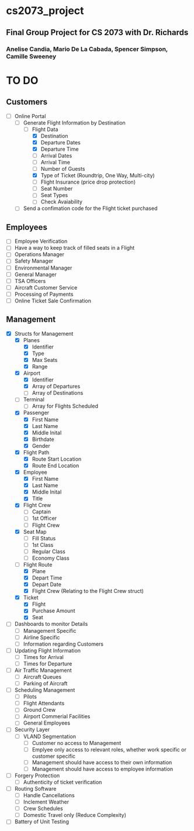 # cs2073_project
## Final Group Project for CS 2073 with Dr. Richards
### Anelise Candia, Mario De La Cabada, Spencer Simpson, Camille Sweeney



# TO DO

## Customers
- [ ] Online Portal
    - [ ] Generate Flight Information by Destination
        - [ ] Flight Data
            - [x] Destination
            - [x] Departure Dates
            - [x] Departure Time
            - [ ] Arrival Dates
            - [ ] Arrival Time
            - [ ] Number of Guests
            - [x] Type of Ticket (Roundtrip, One Way, Multi-city)
            - [ ] Flight Insurance (price drop protection)
            - [ ] Seat Number
            - [ ] Seat Types
            - [ ] Check Avaiability
    - [ ] Send a confimation code for the Flight ticket purchased

## Employees
- [ ] Employee Verification
- [ ] Have a way to keep track of filled seats in a Flight
- [ ] Operations Manager
- [ ] Safety Manager
- [ ] Environmental Manager
- [ ] General Manager
- [ ] TSA Officers
- [ ] Aircraft Customer Service
- [ ] Processing of Payments
- [ ] Online Ticket Sale Confirmation

## Management
- [x] Structs for Management
    - [x] Planes
        - [x] Identifier
        - [x] Type
        - [x] Max Seats
        - [x] Range
    - [x] Airport
        - [x] Identifier
        - [x] Array of Departures 
        - [ ] Array of Destinations
    - [ ] Terminal
        - [ ] Array for Flights Scheduled
    - [x] Passenger 
        - [x] First Name
        - [x] Last Name 
        - [x] Middle Inital
        - [x] Birthdate 
        - [x] Gender
    - [x] Flight Path
        - [x] Route Start Location
        - [x] Route End Location
    - [x] Employee
        - [x] First Name
        - [x] Last Name
        - [x] Middle Inital
        - [x] Title
    - [x] Flight Crew
        - [ ] Captain
        - [ ] 1st Officer
        - [ ] Flight Crew
    - [x] Seat Map
        - [ ] Fill Status
        - [ ] 1st Class
        - [ ] Regular Class
        - [ ] Economy Class
    - [ ] Flight Route
        - [x] Plane
        - [x] Depart Time
        - [x] Depart Date
        - [x] Flight Crew (Relating to the Flight Crew struct)
    - [x] Ticket
        - [x] Flight
        - [x] Purchase Amount
        - [x] Seat
- [ ] Dashboards to monitor Details
    - [ ] Management Specific
    - [ ] Airline Specific
    - [ ] Information regarding Customers
- [ ] Updating Flight Information 
    - [ ] Times for Arrival
    - [ ] Times for Departure
- [ ] Air Traffic Management
    - [ ] Aircraft Queues
    - [ ] Parking of Aircraft
- [ ] Scheduling Management
    - [ ] Pilots
    - [ ] Flight Attendants
    - [ ] Ground Crew 
    - [ ] Airport Commerial Facilities
    - [ ] General Employees
- [ ] Security Layer
    - [ ] VLAND Segmentation
        - [ ] Customer no access to Management
        - [ ] Emplyee only access to relevant roles, whether work specific or customer specific
        - [ ] Management should have access to their own information
        - [ ] Management should have access to employee information
- [ ] Forgery Protection 
    - [ ] Authenticity of ticket verification
- [ ] Routing Software
    - [ ] Handle Cancellations
    - [ ] Inclement Weather
    - [ ] Crew Schedules
    - [ ] Domestic Travel only (Reduce Complexity)
- [ ] Battery of Unit Testing
